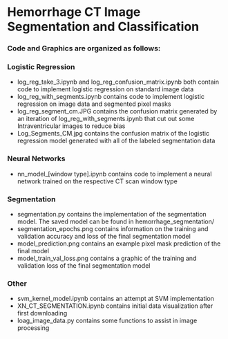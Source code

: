# Hemorrhage CT Image Segmentation and Classification

### Code and Graphics are organized as follows:

### Logistic Regression
- log_reg_take_3.ipynb and log_reg_confusion_matrix.ipynb both contain code to implement logistic regression on standard image data
- log_reg_with_segments.ipynb contains code to implement logistic regression on image data and segmented pixel masks
- log_reg_segment_cm.JPG contains the confusion matrix generated by an iteration of log_reg_with_segments.ipynb that cut out some Intraventricular images to reduce bias
- Log_Segments_CM.jpg contains the confusion matrix of the logistic regression model generated with all of the labeled segmentation data

### Neural Networks
- nn_model_[window type].ipynb contains code to implement a neural network trained on the respective CT scan window type

### Segmentation
- segmentation.py contains the implementation of the segmentation model. The saved model can be found in hemorrhage_segmentation/
- segmentation_epochs.png contains information on the training and validation accuracy and loss of the final segmentation model
- model_prediction.png contains an example pixel mask prediction of the final model
- model_train_val_loss.png contains a graphic of the training and validation loss of the final segmentation model

### Other
- svm_kernel_model.ipynb contains an attempt at SVM implementation
- XN_CT_SEGMENTATION.ipynb contains initial data visualization after first downloading
- loag_image_data.py contains some functions to assist in image processing